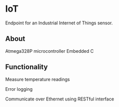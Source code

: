 # IoT
Endpoint for an Industrial Internet of Things sensor.

## About
Atmega328P microcontroller
Embedded C

## Functionality
Measure temperature readings

Error logging

Communicate over Ethernet using RESTful interface
